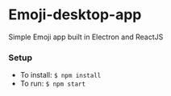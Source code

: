# Emoji-desktop-app
Simple Emoji app built in Electron and ReactJS

### Setup
* To install: `$ npm install`
* To run: `$ npm start`
